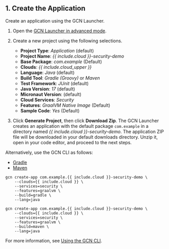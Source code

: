 ## 1. Create the Application

Create an application using the GCN Launcher.

1. Open the [GCN Launcher in advanced mode](/gcn/launcher/?advanced=true).

2. Create a new project using the following selections.
    * **Project Type**: _Application_ (default)
    * **Project Name**: _{{ include.cloud }}-security-demo_
    * **Base Package**: _com.example_ (Default)
    * **Clouds**: _{{ include.cloud_upper }}_
    * **Language**: _Java_ (default)
    * **Build Tool**: _Gradle (Groovy)_ or _Maven_
    * **Test Framework**: _JUnit_ (default)
    * **Java Version**: _17_ (default)
    * **Micronaut Version**: (default)
    * **Cloud Services**: _Security_
    * **Features**: _GraalVM Native Image_ (Default)
    * **Sample Code**: _Yes_ (Default)

3. Click **Generate Project**, then click **Download Zip**. The GCN Launcher creates an application with the default package `com.example` in a directory named _{{ include.cloud }}-security-demo_. The application ZIP file will be downloaded in your default downloads directory. Unzip it, open in your code editor, and proceed to the next steps.

Alternatively, use the GCN CLI as follows:

<div id="tabs-doc2">
    <ul>
        <li class="tabs-gradle"><a name ="gradle" href="#gradle">Gradle</a></li>
        <li class="tabs-maven"><a name ="maven" href="#maven">Maven</a></li>
    </ul>
    <div id="gradle">
        <pre><code class="language-bash">gcn create-app com.example.{{ include.cloud }}-security-demo \
    --clouds={{ include.cloud }} \
    --services=security \
    --features=graalvm \
    --build=gradle \
    --lang=java</code></pre>
    </div>
    <div id="maven">
        <pre><code class="language-bash">gcn create-app com.example.{{ include.cloud }}-security-demo \
    --clouds={{ include.cloud }} \
    --services=security \
    --features=graalvm \
    --build=maven \
    --lang=java</code></pre>
    </div>
</div>

For more information, see [Using the GCN CLI](/gcn/get-started/using-gcn-cli/).
